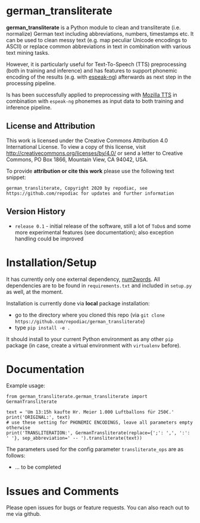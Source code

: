 # german_transliterate

**german_transliterate** is a Python module to clean and transliterate (i.e. normalize) German text including abbreviations, numbers, timestamps etc. It can be used to clean messy text (e.g. map peculiar Unicode encodings to ASCII) or replace common abbreviations in text in combination with various text mining tasks.

However, it is particularly useful for Text-To-Speech (TTS) preprocessing (both in training and inference) and has features to support phonemic encoding of the results (e.g. with [espeak-ng](https://en.wikipedia.org/wiki/ESpeak#eSpeak_NG)) afterwards as next step in the processing pipeline.

Is has been successfully applied to preprocessing with [Mozilla TTS](https://github.com/mozilla/TTS) in combination with `espeak-ng` phonemes as input data to both training and inference pipeline.

## License and Attribution

This work is licensed under the Creative Commons Attribution 4.0 International License. To view a copy of this license, visit http://creativecommons.org/licenses/by/4.0/ or send a letter to Creative Commons, PO Box 1866, Mountain View, CA 94042, USA.

To provide **attribution or cite this work** please use the following text snippet:
```
german_transliterate, Copyright 2020 by repodiac, see https://github.com/repodiac for updates and further information
```

## Version History

* `release 0.1` - initial release of the software, still a lot of `ToDo`s and some more experimental features (see documentation); also exception handling could be improved

# Installation/Setup

It has currently only one external dependency, [num2words](https://pypi.org/project/num2words/). All dependencies are to be found in `requirements.txt` and included in `setup.py` as well, at the moment.

Installation is currently done via **local** package installation:

* go to the directory where you cloned this repo (via `git clone https://github.com/repodiac/german_transliterate`)
* type `pip install -e .`

It should install to your current Python environment as any other `pip` package (in case, create a virtual environment with `virtualenv` before).

# Documentation

Example usage:

```
from german_transliterate.german_transliterate import GermanTransliterate

text = 'Um 13:15h kaufte Hr. Meier 1.000 Luftballons für 250€.'
print('ORIGINAL:', text)
# use these setting for PHONEMIC ENCODINGS, leave all parameters empty otherwise
print('TRANSLITERATION:', GermanTransliterate(replace={';': ',', ':': ' '}, sep_abbreviation=' -- ').transliterate(text))
```

The parameters used for the config parameter `transliterate_ops` are as follows:
* ... to be completed

# Issues and Comments

Please open issues for bugs or feature requests. You can also reach out to me via github.
